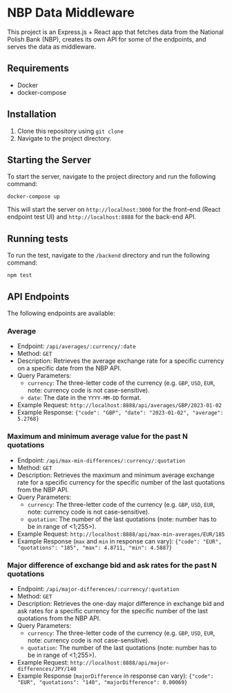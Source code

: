 # NBP Data Middleware

This project is an Express.js + React app that fetches data from the National Polish Bank (NBP), creates its own API for some of the endpoints, and serves the data as middleware.

## Requirements

- Docker
- docker-compose

## Installation

1. Clone this repository using `git clone`
2. Navigate to the project directory.

## Starting the Server

To start the server, navigate to the project directory and run the following command:

```
docker-compose up
```

This will start the server on `http://localhost:3000` for the front-end (React endpoint test UI) and `http://localhost:8888` for the back-end API.

## Running tests

To run the test, navigate to the `/backend` directory and run the following command:

```
npm test
```

## API Endpoints

The following endpoints are available:

### Average

- Endpoint: `/api/averages/:currency/:date`
- Method: `GET`
- Description: Retrieves the average exchange rate for a specific currency on a specific date from the NBP API.
- Query Parameters:
  - `currency`: The three-letter code of the currency (e.g. `GBP`, `USD`, `EUR`, note: currency code is not case-sensitive).
  - `date`: The date in the `YYYY-MM-DD` format.
- Example Request: `http://localhost:8888/api/averages/GBP/2023-01-02`
- Example Response: `{"code": "GBP", "date": "2023-01-02", "average": 5.2768}`

### Maximum and minimum average value for the past N quotations

- Endpoint: `/api/max-min-differences/:currency/:quotation`
- Method: `GET`
- Description: Retrieves the maximum and minimum average exchange rate for a specific currency for the specific number of the last quotations from the NBP API.
- Query Parameters:
  - `currency`: The three-letter code of the currency (e.g. `GBP`, `USD`, `EUR`, note: currency code is not case-sensitive).
  - `quotation`: The number of the last quotations (note: number has to be in range of <1;255>).
- Example Request: `http://localhost:8888/api/max-min-averages/EUR/185`
- Example Response (`max` and `min` in response can vary): `{"code": "EUR", "quotations": "185", "max": 4.8711, "min": 4.5887}`

### Major difference of exchange bid and ask rates for the past N quotations

- Endpoint: `/api/major-differences/:currency/:quotation`
- Method: `GET`
- Description: Retrieves the one-day major difference in exchange bid and ask rates for a specific currency for the specific number of the last quotations from the NBP API.
- Query Parameters:
  - `currency`: The three-letter code of the currency (e.g. `GBP`, `USD`, `EUR`, note: currency code is not case-sensitive).
  - `quotation`: The number of the last quotations (note: number has to be in range of <1;255>).
- Example Request: `http://localhost:8888/api/major-differences/JPY/140`
- Example Response (`majorDifference` in response can vary): `{"code": "EUR", "quotations": "140", "majorDifference": 0.00069}`
